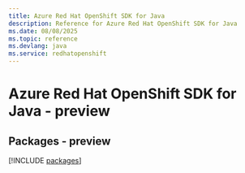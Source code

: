 ```yaml
---
title: Azure Red Hat OpenShift SDK for Java
description: Reference for Azure Red Hat OpenShift SDK for Java
ms.date: 08/08/2025
ms.topic: reference
ms.devlang: java
ms.service: redhatopenshift
---
```

# Azure Red Hat OpenShift SDK for Java - preview
## Packages - preview
[!INCLUDE [packages](red-hat-openshift-index.md)]